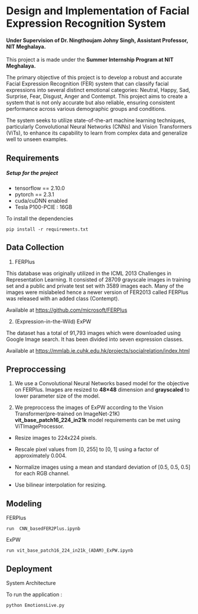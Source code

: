 
# Design and Implementation of Facial Expression Recognition System
#### Under Supervision of Dr. Ningthoujam Johny Singh, Assistant Professor, NIT Meghalaya.
This project a is made under the **Summer Internship Program at NIT Meghalaya.**

The primary objective of this project is to develop a robust and accurate Facial Expression Recognition (FER) system that can classify facial expressions into several distinct emotional categories: Neutral, Happy, Sad, Surprise, Fear, Disgust, Anger and Contempt. This project aims to create a system that is not only accurate but also reliable, ensuring consistent performance across various demographic groups and conditions.

 The system seeks to utilize state-of-the-art machine learning techniques, particularly Convolutional Neural Networks (CNNs) and Vision Transformers (ViTs), to enhance its capability to learn from complex data and generalize well to unseen examples.

## Requirements
##### Setup for the project
- tensorflow == 2.10.0
- pytorch == 2.3.1
- cuda/cuDNN enabled
- Tesla P100-PCIE : 16GB   

To install the dependencies

    pip install -r requirements.txt

## Data Collection
1. FERPlus

This database was originally utilized in the ICML 2013 Challenges in Representation Learning. It consisted of 28709 grayscale images in training set and a public and private test set with 3589 images each. Many of the images were mislabeled hence a newer version of FER2013 called FERPlus was released with an added class (Contempt).

Available at https://github.com/microsoft/FERPlus

2. (Expression-in-the-Wild) ExPW

The dataset has a total of 91,793 images which were downloaded using Google Image search. It has been divided into seven expression classes.

Available at https://mmlab.ie.cuhk.edu.hk/projects/socialrelation/index.html

## Preproccessing

1. We use a Convolutional Neural Networks based model for the objective on FERPlus.
Images are resized to **48×48**  dimension and **grayscaled** to lower parameter size of the model.

2. We preproccess the images of ExPW according to the Vision Transformer(pre-trained on ImageNet-21K) **vit_base_patch16_224_in21k** model requirements can be met using ViTImageProcessor.
- Resize images to 224x224 pixels.

- Rescale pixel values from [0, 255] to [0, 1] using a factor of approximately 0.004.

- Normalize images using a mean and standard deviation of [0.5, 0.5, 0.5] for each RGB channel.

- Use bilinear interpolation for resizing.

## Modeling

FERPlus

    run  CNN_basedFER2Plus.ipynb

ExPW
    
    run vit_base_patch16_224_in21k_(ADAM)_ExPW.ipynb

## Deployment
System Architecture

To run the application :

    python EmotionsLive.py
